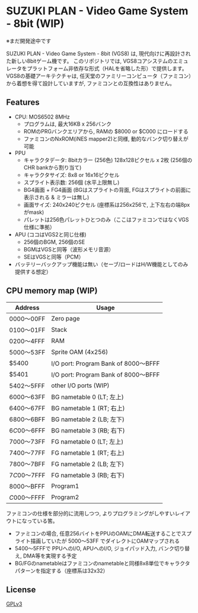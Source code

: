 # SUZUKI PLAN - Video Game System - 8bit (WIP)

※まだ開発途中です

SUZUKI PLAN - Video Game System - 8bit (VGS8) は, 現代向けに再設計された新しい8bitゲーム機です。
このリポジトリでは, VGS8コアシステムのエミュレータをプラットフォーム非依存な形式（HALを省略した形）で提供します。
VGS8の基礎アーキテクチャは, 任天堂のファミリーコンピュータ（ファミコン）から着想を得て設計していますが, ファミコンとの互換性はありません。

## Features

- CPU: MOS6502 8MHz
  - プログラムは, 最大16KB x 256バンク
  - ROMのPRGバンクエリアから, RAMの $8000 or $C000 にロードする
  - ファミコンのNxROM(iNES mapper2)と同様, 動的なバンク切り替えが可能
- PPU
  - キャラクタデータ: 8bitカラー (256色) 128x128ピクセル x 2枚 (256個のCHR bankから割り当て)
  - キャラクタサイズ: 8x8 or 16x16ピクセル
  - スプライト表示数: 256個 (水平上限無し)
  - BG4画面 + FG4画面 (BGはスプライトの背面, FGはスプライトの前面に表示される & ミラーは無し)
  - 画面サイズ: 240x240ピクセル (座標系は256x256で, 上下左右の端8pxがmask)
  - パレットは256色パレットひとつのみ（ここはファミコンではなくVGS仕様に準拠）
- APU (ココはVGS2と同じ仕様)
  - 256個のBGM, 256個のSE
  - BGMはVGSと同等（波形メモリ音源）
  - SEはVGSと同等（PCM）
- バッテリーバックアップ機能は無い（セーブ/ロードはH/W機能としてのみ提供する想定）

## CPU memory map (WIP)

|Address|Usage|
|---|---|
|$0000〜$00FF|Zero page|
|$0100〜$01FF|Stack|
|$0200〜$4FFF|RAM|
|$5000〜$53FF|Sprite OAM (4x256)|
|$5400|I/O port: Program Bank of $8000〜$BFFF|
|$5401|I/O port: Program Bank of $8000〜$BFFF|
|$5402〜$5FFF|other I/O ports (WIP)|
|$6000〜$63FF|BG nametable 0 (LT; 左上)|
|$6400〜$67FF|BG nametable 1 (RT; 右上)|
|$6800〜$6BFF|BG nametable 2 (LB; 左下)|
|$6C00〜$6FFF|BG nametable 3 (RB; 右下)|
|$7000〜$73FF|FG nametable 0 (LT; 左上)|
|$7400〜$77FF|FG nametable 1 (RT; 右上)|
|$7800〜$7BFF|FG nametable 2 (LB; 左下)|
|$7C00〜$7FFF|FG nametable 3 (RB; 右下)|
|$8000〜$BFFF|Program1|
|$C000〜$FFFF|Program2|

ファミコンの仕様を部分的に流用しつつ, よりプログラミングがしやすいレイアウトになっている筈。

- ファミコンの場合, 任意256バイトをPPUのOAMにDMA転送することでスプライト描画していたが $5000〜$53FF でダイレクトにOAMマップされる
- $5400〜$5FFFで PPUへのI/O, APUへのI/O, ジョイパッド入力, バンク切り替え, DMA等を実現する予定
- BG/FGのnametableはファミコンのnametableと同様8x8単位でキャラクタパターンを指定する（座標系は32x32）

## License

[GPLv3](LICENSE.txt)

